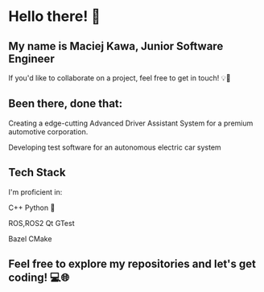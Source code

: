 # Hello there! 👋

## My name is Maciej Kawa, Junior Software Engineer

If you'd like to collaborate on a project, feel free to get in touch! 💡👥

## Been there, done that: 

Creating a edge-cutting Advanced Driver Assistant System for a premium automotive corporation.

Developing test software for an autonomous electric car system

## Tech Stack

I'm proficient in:

C++
Python 🐍

ROS,ROS2
Qt
GTest

Bazel
CMake

## Feel free to explore my repositories and let's get coding! 💻🌐

